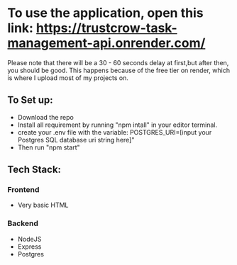 # To use the application, open this link: https://trustcrow-task-management-api.onrender.com/

Please note that there will be a 30 - 60 seconds delay at first,but after then, you should be good. This happens because of the free tier on render, which is where I upload most of my projects on.

## To Set up: 
* Download the repo
* Install all requirement by running "npm intall" in your editor terminal.
* create your .env file with the variable: POSTGRES_URI=[input your Postgres SQL database uri string here]"
* Then run "npm start"

## Tech Stack:
### Frontend
* Very basic HTML

### Backend
* NodeJS
* Express
* Postgres
